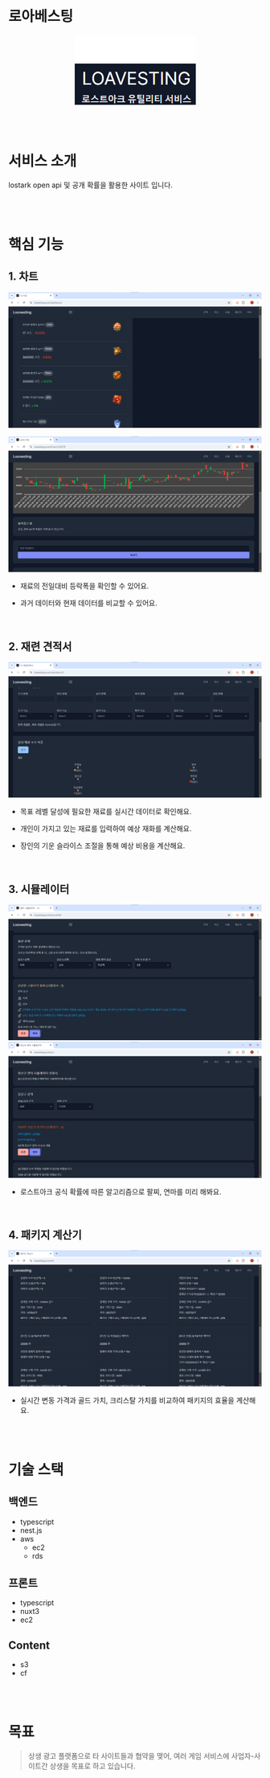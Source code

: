 # 로아베스팅

<div align="center">
  <a href="https://loavesting.com">
    <img src="./images/logo.png" alt="logo">
  </a>
</div>


<br><br>

# 서비스 소개 
lostark open api 및 공개 확률을 활용한 사이트 입니다.

<br><br>

# 핵심 기능

## 1. 차트

![차트-1](./images/main/chart-1.png)

![차트-2](./images/main/chart-2.png)

- 재료의 전일대비 등락폭을 확인할 수 있어요.
- 과거 데이터와 현재 데이터를 비교할 수 있어요.

  <br>

## 2. 재련 견적서

![견적-1](./images/main/t3.png)

- 목표 레벨 달성에 필요한 재료를 실시간 데이터로 확인해요.
- 개인이 가지고 있는 재료를 입력하여 예상 재화를 계산해요.
- 장인의 기운 슬라이스 조절을 통해 예상 비용을 계산해요.

  <br>

## 3. 시뮬레이터

![시뮬-1](./images/main/simulator-1.png)
![시뮬-1](./images/main/simulator-2.png)

- 로스트아크 공식 확률에 따른 알고리즘으로 팔찌, 연마를 미리 해봐요.

  <br>

## 4. 패키지 계산기

![패키지-1](./images/main/package.png)

- 실시간 변동 가격과 골드 가치, 크리스탈 가치를 비교하여 패키지의 효율을 계산해요.

<br>
<br>

# 기술 스택


## 백엔드
- typescript
- nest.js
- aws
    - ec2
    - rds


## 프론트
- typescript
- nuxt3
- ec2

## Content
- s3
- cf

<br>
<br>

# 목표

> 상생 광고 플랫폼으로 타 사이트들과 협약을 맺어,
> 여러 게임 서비스에 사업자-사이트간 상생을 목표로 하고 있습니다.